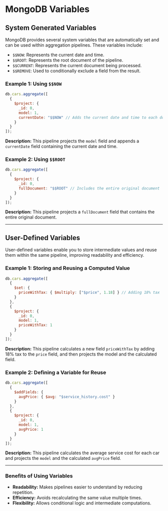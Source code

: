 # MongoDB Variables

## System Generated Variables

MongoDB provides several system variables that are automatically set and can be used within aggregation pipelines. These variables include:

- `$$NOW`: Represents the current date and time.
- `$$ROOT`: Represents the root document of the pipeline.
- `$$CURRENT`: Represents the current document being processed.
- `$$REMOVE`: Used to conditionally exclude a field from the result.

### Example 1: Using `$$NOW`

```javascript
db.cars.aggregate([
  {
    $project: {
      _id: 0,
      model: 1,
      currentDate: "$$NOW" // Adds the current date and time to each document
    }
  }
]);
```
**Description:** This pipeline projects the `model` field and appends a `currentDate` field containing the current date and time.

### Example 2: Using `$$ROOT`

```javascript
db.cars.aggregate([
  {
    $project: {
      _id: 0,
      fullDocument: "$$ROOT" // Includes the entire original document
    }
  }
]);
```
**Description:** This pipeline projects a `fullDocument` field that contains the entire original document.

---

## User-Defined Variables

User-defined variables enable you to store intermediate values and reuse them within the same pipeline, improving readability and efficiency.

### Example 1: Storing and Reusing a Computed Value

```javascript
db.cars.aggregate([
  {
    $set: {
      priceWithTax: { $multiply: ["$price", 1.18] } // Adding 18% tax
    }
  },
  {
    $project: {
      _id: 0,
      model: 1,
      priceWithTax: 1
    }
  }
]);
```
**Description:** This pipeline calculates a new field `priceWithTax` by adding 18% tax to the `price` field, and then projects the model and the calculated field.

### Example 2: Defining a Variable for Reuse

```javascript
db.cars.aggregate([
  {
    $addFields: {
      avgPrice: { $avg: "$service_history.cost" }
    }
  },
  {
    $project: {
      _id: 0,
      model: 1,
      avgPrice: 1
    }
  }
]);
```
**Description:** This pipeline calculates the average service cost for each car and projects the `model` and the calculated `avgPrice` field.

---

### Benefits of Using Variables
- **Readability:** Makes pipelines easier to understand by reducing repetition.
- **Efficiency:** Avoids recalculating the same value multiple times.
- **Flexibility:** Allows conditional logic and intermediate computations.
